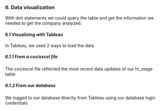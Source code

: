 
### 6. Data visualization
With dml statements we could query the table and get the information we needed to get the company analyzed.

#### 6.1 Visualizing with Tableau
In Tableau, we used 2 ways to load the data
##### 6.1.1 From a csv/excel file 
The csv/excel file reflected the most recent data updates of our hr_stage table
##### 6.1.2 From our database 
We logged to our database directly from Tableau using our database login credentials
